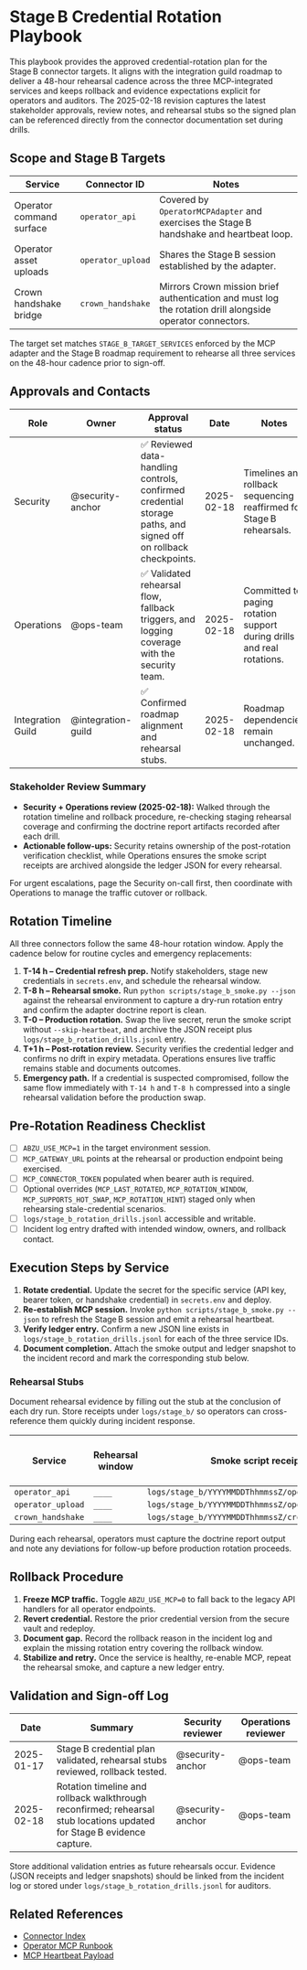 # Stage B Credential Rotation Playbook

This playbook provides the approved credential-rotation plan for the Stage B
connector targets. It aligns with the integration guild roadmap to deliver a
48-hour rehearsal cadence across the three MCP-integrated services and keeps
rollback and evidence expectations explicit for operators and auditors. The
2025-02-18 revision captures the latest stakeholder approvals, review notes,
and rehearsal stubs so the signed plan can be referenced directly from the
connector documentation set during drills.

## Scope and Stage B Targets

| Service | Connector ID | Notes |
| --- | --- | --- |
| Operator command surface | `operator_api` | Covered by `OperatorMCPAdapter` and exercises the Stage B handshake and heartbeat loop. |
| Operator asset uploads | `operator_upload` | Shares the Stage B session established by the adapter. |
| Crown handshake bridge | `crown_handshake` | Mirrors Crown mission brief authentication and must log the rotation drill alongside operator connectors. |

The target set matches `STAGE_B_TARGET_SERVICES` enforced by the MCP adapter
and the Stage B roadmap requirement to rehearse all three services on the 48-hour
cadence prior to sign-off.

## Approvals and Contacts

| Role | Owner | Approval status | Date | Notes |
| --- | --- | --- | --- | --- |
| Security | @security-anchor | ✅ Reviewed data-handling controls, confirmed credential storage paths, and signed off on rollback checkpoints. | 2025-02-18 | Timelines and rollback sequencing reaffirmed for Stage B rehearsals. |
| Operations | @ops-team | ✅ Validated rehearsal flow, fallback triggers, and logging coverage with the security team. | 2025-02-18 | Committed to paging rotation support during drills and real rotations. |
| Integration Guild | @integration-guild | ✅ Confirmed roadmap alignment and rehearsal stubs. | 2025-02-18 | Roadmap dependencies remain unchanged. |

### Stakeholder Review Summary

- **Security + Operations review (2025-02-18):** Walked through the rotation
  timeline and rollback procedure, re-checking staging rehearsal coverage and
  confirming the doctrine report artifacts recorded after each drill.
- **Actionable follow-ups:** Security retains ownership of the post-rotation
  verification checklist, while Operations ensures the smoke script receipts
  are archived alongside the ledger JSON for every rehearsal.

For urgent escalations, page the Security on-call first, then coordinate with
Operations to manage the traffic cutover or rollback.

## Rotation Timeline

All three connectors follow the same 48-hour rotation window. Apply the cadence
below for routine cycles and emergency replacements:

1. **T-14 h – Credential refresh prep.** Notify stakeholders, stage new
   credentials in `secrets.env`, and schedule the rehearsal window.
2. **T-8 h – Rehearsal smoke.** Run `python scripts/stage_b_smoke.py --json`
   against the rehearsal environment to capture a dry-run rotation entry and
   confirm the adapter doctrine report is clean.
3. **T-0 – Production rotation.** Swap the live secret, rerun the smoke script
   without `--skip-heartbeat`, and archive the JSON receipt plus
   `logs/stage_b_rotation_drills.jsonl` entry.
4. **T+1 h – Post-rotation review.** Security verifies the credential ledger and
   confirms no drift in expiry metadata. Operations ensures live traffic remains
   stable and documents outcomes.
5. **Emergency path.** If a credential is suspected compromised, follow the
   same flow immediately with `T-14 h` and `T-8 h` compressed into a single
   rehearsal validation before the production swap.

## Pre-Rotation Readiness Checklist

- [ ] `ABZU_USE_MCP=1` in the target environment session.
- [ ] `MCP_GATEWAY_URL` points at the rehearsal or production endpoint being
      exercised.
- [ ] `MCP_CONNECTOR_TOKEN` populated when bearer auth is required.
- [ ] Optional overrides (`MCP_LAST_ROTATED`, `MCP_ROTATION_WINDOW`,
      `MCP_SUPPORTS_HOT_SWAP`, `MCP_ROTATION_HINT`) staged only when rehearsing
      stale-credential scenarios.
- [ ] `logs/stage_b_rotation_drills.jsonl` accessible and writable.
- [ ] Incident log entry drafted with intended window, owners, and rollback
      contact.

## Execution Steps by Service

1. **Rotate credential.** Update the secret for the specific service (API key,
   bearer token, or handshake credential) in `secrets.env` and deploy.
2. **Re-establish MCP session.** Invoke `python scripts/stage_b_smoke.py --json`
   to refresh the Stage B session and emit a rehearsal heartbeat.
3. **Verify ledger entry.** Confirm a new JSON line exists in
   `logs/stage_b_rotation_drills.jsonl` for each of the three service IDs.
4. **Document completion.** Attach the smoke output and ledger snapshot to the
   incident record and mark the corresponding stub below.

### Rehearsal Stubs

Document rehearsal evidence by filling out the stub at the conclusion of each
dry run. Store receipts under `logs/stage_b/` so operators can cross-reference
them quickly during incident response.

| Service | Rehearsal window | Smoke script receipt stored at | Ledger line verified (Y/N) | Notes |
| --- | --- | --- | --- | --- |
| `operator_api` | `____` | `logs/stage_b/YYYYMMDDThhmmssZ/operator_api_smoke.json` | `____` | `____` |
| `operator_upload` | `____` | `logs/stage_b/YYYYMMDDThhmmssZ/operator_upload_smoke.json` | `____` | `____` |
| `crown_handshake` | `____` | `logs/stage_b/YYYYMMDDThhmmssZ/crown_handshake_smoke.json` | `____` | `____` |

During each rehearsal, operators must capture the doctrine report output and
note any deviations for follow-up before production rotation proceeds.

## Rollback Procedure

1. **Freeze MCP traffic.** Toggle `ABZU_USE_MCP=0` to fall back to the legacy
   API handlers for all operator endpoints.
2. **Revert credential.** Restore the prior credential version from the secure
   vault and redeploy.
3. **Document gap.** Record the rollback reason in the incident log and explain
   the missing rotation entry covering the rollback window.
4. **Stabilize and retry.** Once the service is healthy, re-enable MCP, repeat
   the rehearsal smoke, and capture a new ledger entry.

## Validation and Sign-off Log

| Date | Summary | Security reviewer | Operations reviewer |
| --- | --- | --- | --- |
| 2025-01-17 | Stage B credential plan validated, rehearsal stubs reviewed, rollback tested. | @security-anchor | @ops-team |
| 2025-02-18 | Rotation timeline and rollback walkthrough reconfirmed; rehearsal stub locations updated for Stage B evidence capture. | @security-anchor | @ops-team |

Store additional validation entries as future rehearsals occur. Evidence (JSON
receipts and ledger snapshots) should be linked from the incident log or stored
under `logs/stage_b_rotation_drills.jsonl` for auditors.

## Related References

- [Connector Index](CONNECTOR_INDEX.md)
- [Operator MCP Runbook](operator_mcp_runbook.md)
- [MCP Heartbeat Payload](mcp_heartbeat_payload.md)
